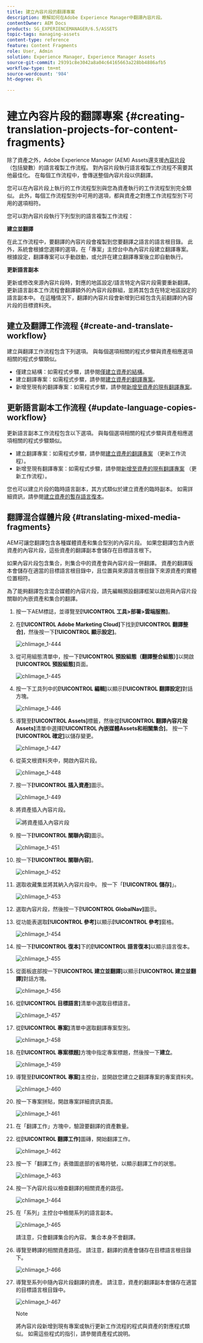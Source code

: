 ```yaml
---
title: 建立內容片段的翻譯專案
description: 瞭解如何在Adobe Experience Manager中翻譯內容片段。
contentOwner: AEM Docs
products: SG_EXPERIENCEMANAGER/6.5/ASSETS
topic-tags: managing-assets
content-type: reference
feature: Content Fragments
role: User, Admin
solution: Experience Manager, Experience Manager Assets
source-git-commit: 29391c8e3042a8a04c64165663a228bb4886afb5
workflow-type: tm+mt
source-wordcount: '984'
ht-degree: 4%

---
```


# 建立內容片段的翻譯專案 {#creating-translation-projects-for-content-fragments}

除了資產之外，Adobe Experience Manager (AEM) Assets還支援[內容片段](/help/assets/content-fragments/content-fragments.md) （包括變數）的語言複製工作流程。 對內容片段執行語言複製工作流程不需要其他最佳化。 在每個工作流程中，會傳送整個內容片段以供翻譯。

您可以在內容片段上執行的工作流程型別與您為資產執行的工作流程型別完全類似。 此外，每個工作流程型別中可用的選項，都與資產之對應工作流程型別下可用的選項相符。

您可以對內容片段執行下列型別的語言複製工作流程：

**建立並翻譯**

在此工作流程中，要翻譯的內容片段會複製到您要翻譯之語言的語言根目錄。 此外，系統會根據您選擇的選項，在「專案」主控台中為內容片段建立翻譯專案。 根據設定，翻譯專案可以手動啟動，或允許在建立翻譯專案後立即自動執行。

**更新語言副本**

更新或修改來源內容片段時，對應的地區設定/語言特定內容片段需要重新翻譯。 更新語言副本工作流程會翻譯額外的內容片段群組，並將其包含在特定地區設定的語言副本中。 在這種情況下，翻譯的內容片段會新增到已經包含先前翻譯的內容片段的目標資料夾。

## 建立及翻譯工作流程 {#create-and-translate-workflow}

建立與翻譯工作流程包含下列選項。 與每個選項相關的程式步驟與資產相應選項相關的程式步驟類似。

* 僅建立結構：如需程式步驟，請參閱[僅建立資產的結構](translation-projects.md#create-structure-only)。
* 建立翻譯專案：如需程式步驟，請參閱[建立資產的翻譯專案](translation-projects.md#create-a-new-translation-project)。
* 新增至現有的翻譯專案：如需程式步驟，請參閱[新增至資產的現有翻譯專案](translation-projects.md#add-to-existing-translation-project)。

## 更新語言副本工作流程 {#update-language-copies-workflow}

更新語言副本工作流程包含以下選項。 與每個選項相關的程式步驟與資產相應選項相關的程式步驟類似。

* 建立翻譯專案：如需程式步驟，請參閱[建立資產的翻譯專案](translation-projects.md#create-a-new-translation-project) （更新工作流程）。
* 新增至現有翻譯專案：如需程式步驟，請參閱[新增至資產的現有翻譯專案](translation-projects.md#add-to-existing-translation-project) （更新工作流程）。

您也可以建立片段的臨時語言副本，其方式類似於建立資產的臨時副本。 如需詳細資訊，請參閱[建立資產的暫存語言復本](translation-projects.md#creating-temporary-language-copies)。

## 翻譯混合媒體片段 {#translating-mixed-media-fragments}

AEM可讓您翻譯包含各種媒體資產和集合型別的內容片段。 如果您翻譯包含內嵌資產的內容片段，這些資產的翻譯副本會儲存在目標語言根下。

如果內容片段包含集合，則集合中的資產會與內容片段一併翻譯。 資產的翻譯版本會儲存在適當的目標語言根目錄中，且位置與來源語言根目錄下來源資產的實體位置相符。

為了能夠翻譯包含混合媒體的內容片段，請先編輯預設翻譯框架以啟用與內容片段關聯的內嵌資產和集合的翻譯。

1. 按一下AEM標誌，並導覽至&#x200B;**[!UICONTROL 工具>部署>雲端服務]**。
1. 在&#x200B;**[!UICONTROL Adobe Marketing Cloud]**&#x200B;下找到&#x200B;**[!UICONTROL 翻譯整合]**，然後按一下&#x200B;**[!UICONTROL 顯示設定]**。

   ![chlimage_1-444](assets/chlimage_1-444.png)

1. 從可用組態清單中，按一下&#x200B;**[!UICONTROL 預設組態（翻譯整合組態）]**&#x200B;以開啟&#x200B;**[!UICONTROL 預設組態]**&#x200B;頁面。

   ![chlimage_1-445](assets/chlimage_1-445.png)

1. 按一下工具列中的&#x200B;**[!UICONTROL 編輯]**&#x200B;以顯示&#x200B;**[!UICONTROL 翻譯設定]**&#x200B;對話方塊。

   ![chlimage_1-446](assets/chlimage_1-446.png)

1. 導覽至&#x200B;**[!UICONTROL Assets]**&#x200B;標籤，然後從&#x200B;**[!UICONTROL 翻譯內容片段Assets]**&#x200B;清單中選擇&#x200B;**[!UICONTROL 內嵌媒體Assets和相關集合]**。 按一下&#x200B;**[!UICONTROL 確定]**&#x200B;以儲存變更。

   ![chlimage_1-447](assets/chlimage_1-447.png)

1. 從英文根資料夾中，開啟內容片段。

   ![chlimage_1-448](assets/chlimage_1-448.png)

1. 按一下&#x200B;**[!UICONTROL 插入資產]**&#x200B;圖示。

   ![chlimage_1-449](assets/chlimage_1-449.png)

1. 將資產插入內容片段。

   ![將資產插入內容片段](assets/column-view.png)

1. 按一下&#x200B;**[!UICONTROL 關聯內容]**&#x200B;圖示。

   ![chlimage_1-451](assets/chlimage_1-451.png)

1. 按一下&#x200B;**[!UICONTROL 關聯內容]**。

   ![chlimage_1-452](assets/chlimage_1-452.png)

1. 選取收藏集並將其納入內容片段中。 按一下「**[!UICONTROL 儲存]**」。

   ![chlimage_1-453](assets/chlimage_1-453.png)

1. 選取內容片段，然後按一下&#x200B;**[!UICONTROL GlobalNav]**&#x200B;圖示。
1. 從功能表選取&#x200B;**[!UICONTROL 參考]**&#x200B;以顯示&#x200B;**[!UICONTROL 參考]**&#x200B;窗格。

   ![chlimage_1-454](assets/chlimage_1-454.png)

1. 按一下&#x200B;**[!UICONTROL 復本]**&#x200B;下的&#x200B;**[!UICONTROL 語言復本]**&#x200B;以顯示語言復本。

   ![chlimage_1-455](assets/chlimage_1-455.png)

1. 從面板底部按一下&#x200B;**[!UICONTROL 建立並翻譯]**&#x200B;以顯示&#x200B;**[!UICONTROL 建立並翻譯]**&#x200B;對話方塊。

   ![chlimage_1-456](assets/chlimage_1-456.png)

1. 從&#x200B;**[!UICONTROL 目標語言]**&#x200B;清單中選取目標語言。

   ![chlimage_1-457](assets/chlimage_1-457.png)

1. 從&#x200B;**[!UICONTROL 專案]**&#x200B;清單中選取翻譯專案型別。

   ![chlimage_1-458](assets/chlimage_1-458.png)

1. 在&#x200B;**[!UICONTROL 專案標題]**&#x200B;方塊中指定專案標題，然後按一下&#x200B;**建立**。

   ![chlimage_1-459](assets/chlimage_1-459.png)

1. 導覽至&#x200B;**[!UICONTROL 專案]**&#x200B;主控台，並開啟您建立之翻譯專案的專案資料夾。

   ![chlimage_1-460](assets/chlimage_1-460.png)

1. 按一下專案拼貼，開啟專案詳細資訊頁面。

   ![chlimage_1-461](assets/chlimage_1-461.png)

1. 在「翻譯工作」方塊中，驗證要翻譯的資產數量。
1. 從&#x200B;**[!UICONTROL 翻譯工作]**&#x200B;圖磚，開始翻譯工作。

   ![chlimage_1-462](assets/chlimage_1-462.png)

1. 按一下「翻譯工作」表徵圖底部的省略符號，以顯示翻譯工作的狀態。

   ![chlimage_1-463](assets/chlimage_1-463.png)

1. 按一下內容片段以檢查翻譯的相關資產的路徑。

   ![chlimage_1-464](assets/chlimage_1-464.png)

1. 在「系列」主控台中檢閱系列的語言副本。

   ![chlimage_1-465](assets/chlimage_1-465.png)

   請注意，只會翻譯集合的內容。 集合本身不會翻譯。

1. 導覽至轉譯的相關資產路徑。 請注意，翻譯的資產會儲存在目標語言根目錄下。

   ![chlimage_1-466](assets/chlimage_1-466.png)

1. 導覽至系列中隨內容片段翻譯的資產。 請注意，資產的翻譯副本會儲存在適當的目標語言根目錄中。

   ![chlimage_1-467](assets/chlimage_1-467.png)

   >[!NOTE]
   >
   >將內容片段新增到現有專案或執行更新工作流程的程式與資產的對應程式類似。 如需這些程式的指引，請參閱資產程式說明。
